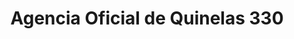 ---
title: "Agencia Oficial de Quinelas 330"
url: /puerto-esperanza/agencia-oficial-de-quinelas-330/
shop: lotería
---